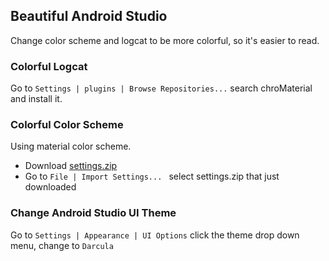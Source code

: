 ## Beautiful Android Studio
Change color scheme and logcat to be more colorful, so it's easier to read.

### Colorful Logcat
Go to `Settings | plugins | Browse Repositories...` search chroMaterial and install it.

### Colorful Color Scheme
Using material color scheme.
* Download [settings.zip](https://github.com/100nandoo/Android-Development-Guidebook/blob/master/settings.zip)
* Go to `File | Import Settings... ` select settings.zip that just downloaded

### Change Android Studio UI Theme
Go to `Settings | Appearance | UI Options` click the theme drop down menu, change to `Darcula`